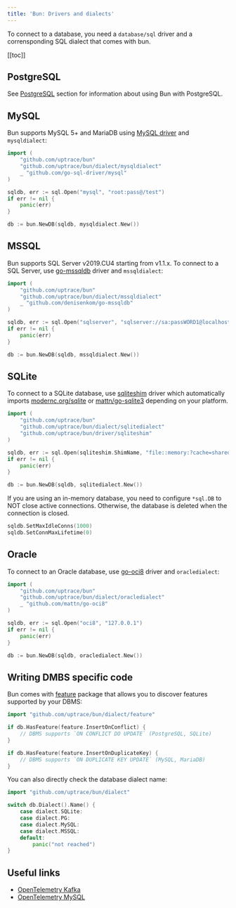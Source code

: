 ```yaml
---
title: 'Bun: Drivers and dialects'
---
```


<CoverImage title="Drivers and dialects" />

To connect to a database, you need a `database/sql` driver and a corrensponding SQL dialect that comes with bun.

[[toc]]

## PostgreSQL

See [PostgreSQL](/postgres/) section for information about using Bun with PostgreSQL.

## MySQL

Bun supports MySQL 5+ and MariaDB using [MySQL driver](https://github.com/go-sql-driver/mysql) and `mysqldialect`:

```go
import (
	"github.com/uptrace/bun"
	"github.com/uptrace/bun/dialect/mysqldialect"
    _ "github.com/go-sql-driver/mysql"
)

sqldb, err := sql.Open("mysql", "root:pass@/test")
if err != nil {
	panic(err)
}

db := bun.NewDB(sqldb, mysqldialect.New())
```

## MSSQL

Bun supports SQL Server v2019.CU4 starting from v1.1.x. To connect to a SQL Server, use [go-mssqldb](https://github.com/denisenkom/go-mssqldb) driver and `mssqldialect`:

```go
import (
	"github.com/uptrace/bun"
	"github.com/uptrace/bun/dialect/mssqldialect"
	_ "github.com/denisenkom/go-mssqldb"
)

sqldb, err := sql.Open("sqlserver", "sqlserver://sa:passWORD1@localhost:1433?database=test")
if err != nil {
	panic(err)
}

db := bun.NewDB(sqldb, mssqldialect.New())
```

## SQLite

To connect to a SQLite database, use [sqliteshim](https://github.com/uptrace/bun/tree/master/driver/sqliteshim) driver which automatically imports [modernc.org/sqlite](https://modernc.org/sqlite/) or [mattn/go-sqlite3](https://github.com/mattn/go-sqlite3) depending on your platform.

```go
import (
	"github.com/uptrace/bun"
	"github.com/uptrace/bun/dialect/sqlitedialect"
    "github.com/uptrace/bun/driver/sqliteshim"
)

sqldb, err := sql.Open(sqliteshim.ShimName, "file::memory:?cache=shared")
if err != nil {
	panic(err)
}

db := bun.NewDB(sqldb, sqlitedialect.New())
```

If you are using an in-memory database, you need to configure `*sql.DB` to NOT close active connections. Otherwise, the database is deleted when the connection is closed.

```go
sqldb.SetMaxIdleConns(1000)
sqldb.SetConnMaxLifetime(0)
```

## Oracle

To connect to an Oracle database, use [go-oci8](https://github.com/mattn/go-oci8) driver and `oracledialect`:

```go
import (
	"github.com/uptrace/bun"
	"github.com/uptrace/bun/dialect/oracledialect"
	_ "github.com/mattn/go-oci8"
)

sqldb, err := sql.Open("oci8", "127.0.0.1")
if err != nil {
	panic(err)
}

db := bun.NewDB(sqldb, oracledialect.New())
```

## Writing DMBS specific code

Bun comes with [feature](https://pkg.go.dev/github.com/uptrace/bun/dialect/feature) package that allows you to discover features supported by your DBMS:

```go
import "github.com/uptrace/bun/dialect/feature"

if db.HasFeature(feature.InsertOnConflict) {
    // DBMS supports `ON CONFLICT DO UPDATE` (PostgreSQL, SQLite)
}

if db.HasFeature(feature.InsertOnDuplicateKey) {
    // DBMS supports `ON DUPLICATE KEY UPDATE` (MySQL, MariaDB)
}
```

You can also directly check the database dialect name:

```go
import "github.com/uptrace/bun/dialect"

switch db.Dialect().Name() {
    case dialect.SQLite:
    case dialect.PG:
    case dialect.MySQL:
    case dialect.MSSQL:
    default:
        panic("not reached")
}
```

## Useful links

- [OpenTelemetry Kafka](https://uptrace.dev/guides/opentelemetry-kafka)
- [OpenTelemetry MySQL](https://uptrace.dev/guides/opentelemetry-mysql)
